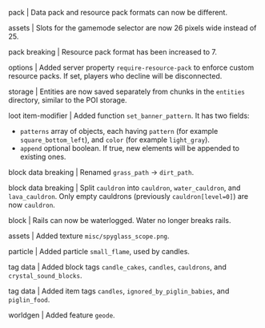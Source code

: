 pack | Data pack and resource pack formats can now be different. 

assets | Slots for the gamemode selector are now 26 pixels wide instead of 25.

pack breaking | Resource pack format has been increased to 7.

options | Added server property `require-resource-pack` to enforce custom resource packs. If set, players who decline will be disconnected.

storage | Entities are now saved separately from chunks in the `entities` directory, similar to the POI storage.

loot item-modifier | Added function `set_banner_pattern`. It has two fields:
* `patterns` array of objects, each having `pattern` (for example `square_bottom_left`), and `color` (for example `light_gray`).
* `append` optional boolean. If true, new elements will be appended to existing ones.

block data breaking | Renamed `grass_path` -> `dirt_path`.

block data breaking | Split `cauldron` into `cauldron`, `water_cauldron`, and `lava_cauldron`. Only empty cauldrons (previously `cauldron[level=0]`) are now `cauldron`.

block | Rails can now be waterlogged. Water no longer breaks rails.

assets | Added texture `misc/spyglass_scope.png`.

particle | Added particle `small_flame`, used by candles.

tag data | Added block tags `candle_cakes`, `candles`, `cauldrons`, and `crystal_sound_blocks`.

tag data | Added item tags `candles`, `ignored_by_piglin_babies`, and `piglin_food`.

worldgen | Added feature `geode`.

